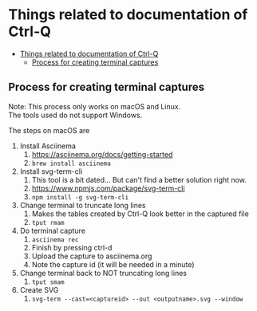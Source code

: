# Things related to documentation of Ctrl-Q

- [Things related to documentation of Ctrl-Q](#things-related-to-documentation-of-ctrl-q)
  - [Process for creating terminal captures](#process-for-creating-terminal-captures)

## Process for creating terminal captures

Note: This process only works on macOS and Linux.  
The tools used do not support Windows.

The steps on macOS are

1. Install Asciinema
   1. https://asciinema.org/docs/getting-started
   2. `brew install asciinema`
2. Install svg-term-cli
   1. This tool is a bit dated... But can't find a better solution right now.
   2. https://www.npmjs.com/package/svg-term-cli
   3. `npm install -g svg-term-cli`
3. Change terminal to truncate long lines
   1. Makes the tables created by Ctrl-Q look better in the captured file
   2. `tput rmam`
4. Do terminal capture
   1. `asciinema rec`
   2. Finish by pressing ctrl-d
   3. Upload the capture to asciinema.org
   4. Note the capture id (it will be needed in a minute)
5. Change terminal back to NOT truncating long lines
   1. `tput smam`
6. Create SVG
   1. `svg-term --cast=<captureid> --out <outputname>.svg --window`

